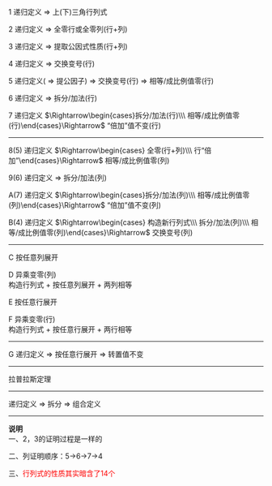 1 递归定义 $\Rightarrow$ 上(下)三角行列式  
  
2 递归定义 $\Rightarrow$ 全零行或全零列(行+列)  
  
3 递归定义 $\Rightarrow$ 提取公因式性质(行+列)  
  
4 递归定义 $\Rightarrow$ 交换变号(行)  
  
5 递归定义( $\Rightarrow$ 提公因子) $\Rightarrow$ 交换变号(行) $\Rightarrow$ 相等/成比例值零(行)  
  
6 递归定义 $\Rightarrow$ 拆分/加法(行)  
  
7 递归定义 $\Rightarrow\begin{cases}拆分/加法(行)\\\ 相等/成比例值零(行)\end{cases}\Rightarrow$ “倍加”值不变(行)  
  
---  
  
8(5) 递归定义 $\Rightarrow\begin{cases}  
全零(行+列)\\\   
行“倍加”\end{cases}\Rightarrow$ 相等/成比例值零(列)  
  
9(6) 递归定义 $\Rightarrow$ 拆分/加法(列)  
  
A(7) 递归定义 $\Rightarrow\begin{cases}拆分/加法(列)\\\ 相等/成比例值零(列)\end{cases}\Rightarrow$ “倍加”值不变(列)  
  
B(4) 递归定义 $\Rightarrow\begin{cases}  
构造新行列式\\\   
拆分/加法(列)\\\   
相等/成比例值零(列)\end{cases}\Rightarrow$ 交换变号(列)  
  
---  
  
C 按任意列展开  
  
D 异乘变零(列)  
构造行列式 $+$ 按任意列展开 $+$ 两列相等  
  
E 按任意行展开  
  
F 异乘变零(行)  
构造行列式 $+$ 按任意行展开 $+$ 两行相等  
  
---  
  
G 递归定义 $\Rightarrow$ 按任意行展开 $\Rightarrow$ 转置值不变  
  
---  
  
拉普拉斯定理  
  
---  
  
递归定义 $\Rightarrow$ 拆分 $\Rightarrow$ 组合定义  
  
---  
  
**说明**  
一、2，3的证明过程是一样的  
  
二、列证明顺序：5→6→7→4  
  
三、<font color=red>行列式的性质其实暗含了14个</font>  
